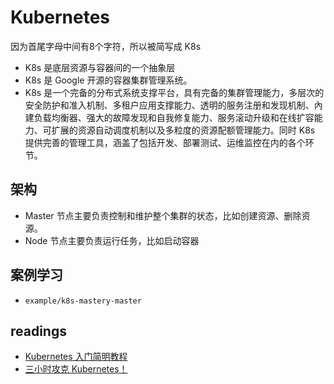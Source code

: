 # Kubernetes

因为首尾字母中间有8个字符，所以被简写成 K8s

- K8s 是底层资源与容器间的一个抽象层
- K8s 是 Google 开源的容器集群管理系统。
- K8s 是一个完备的分布式系统支撑平台，具有完备的集群管理能力，多层次的安全防护和准入机制、多租户应用支撑能力、透明的服务注册和发现机制、內建负载均衡器、强大的故障发现和自我修复能力、服务滚动升级和在线扩容能力、可扩展的资源自动调度机制以及多粒度的资源配额管理能力。同时 K8s 提供完善的管理工具，涵盖了包括开发、部署测试、运维监控在内的各个环节。

## 架构

- Master 节点主要负责控制和维护整个集群的状态，比如创建资源、删除资源。
- Node 节点主要负责运行任务，比如启动容器

## 案例学习

- `example/k8s-mastery-master`

## readings

- [Kubernetes 入门简明教程](https://gitbook.cn/books/5aadcf4f984e353193a90ddb/index.html)
- [三小时攻克 Kubernetes！](https://www.itcodemonkey.com/article/4261.html)